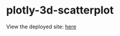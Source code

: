 # plotly-3d-scatterplot

View the deployed site: [here](https://github.com/Malkons/plotly-3d-scatterplot/settings)